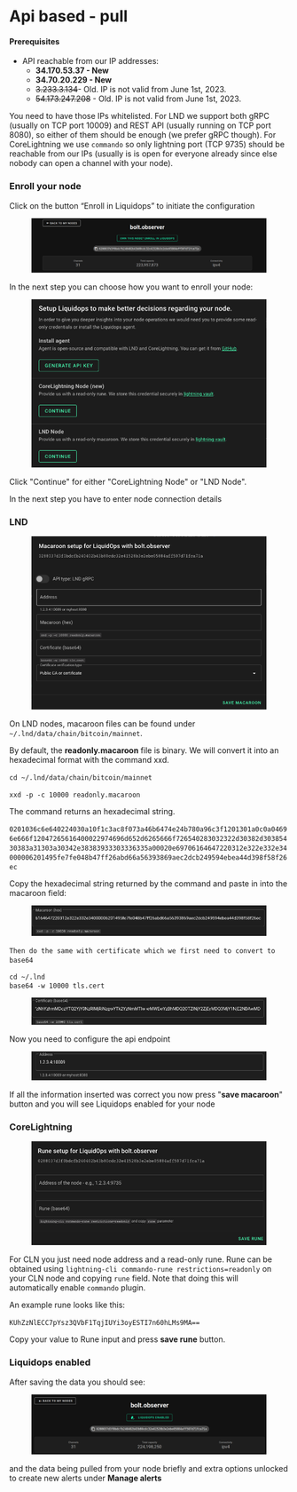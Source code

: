 # Api based - pull

#### Prerequisites

* API reachable from our IP addresses:&#x20;
  * **34.170.53.37 - New**
  * **34.70.20.229 - New**
  * ~~3.233.3.134~~- Old. IP is not valid from June 1st, 2023.
  * ~~54.173.247.208~~ - Old. IP is not valid from June 1st, 2023.

You need to have those IPs whitelisted. For LND we support both gRPC (usually on TCP port 10009) and REST API (usually running on TCP port 8080), so either of them should be enough (we prefer gRPC though). For CoreLightning we use `commando` so only lightning port (TCP 9735) should be reachable from our IPs (usually is is open for everyone already since else nobody can open a channel with your node).

### Enroll your node

Click on the button “Enroll in Liquidops” to initiate the configuration

<figure><img src="../../../.gitbook/assets/node-view.png" alt=""><figcaption></figcaption></figure>

In the next step you can choose how you want to enroll your node:

<figure><img src="../../../.gitbook/assets/liquidops-menu.png" alt=""><figcaption></figcaption></figure>

Click "Continue" for either "CoreLightning Node" or "LND Node".

In the next step you have to enter node connection details

### LND

<figure><img src="../../../.gitbook/assets/macaroon-config.png" alt=""><figcaption></figcaption></figure>

On LND nodes, macaroon files can be found under `~/.lnd/data/chain/bitcoin/mainnet`.

By default, the **readonly.macaroon** file is binary. We will convert it into an hexadecimal format with the command xxd.

`cd ~/.lnd/data/chain/bitcoin/mainnet`

`xxd -p -c 10000 readonly.macaroon`

The command returns an hexadecimal string.

`0201036c6e640224030a10f1c3ac8f073a46b6474e24b780a96c3f1201301a0c0a04696e666f12047265616400022974696d652d6265666f726540283032322d30382d30385430383a31303a30342e38383933303336335a00020e69706164647220312e322e332e34000006201495fe7fe048b47ff26abd66a56393869aec2dcb249594ebea44d398f58f26ec`

Copy the hexadecimal string returned by the command and paste in into the macaroon field:

<figure><img src="../../../.gitbook/assets/macaroon.png" alt=""><figcaption></figcaption></figure>

`Then do the same with certificate which we first need to convert to base64`

```
cd ~/.lnd
base64 -w 10000 tls.cert
```

<figure><img src="../../../.gitbook/assets/certificate.png" alt=""><figcaption></figcaption></figure>

Now you need to configure the api endpoint

<figure><img src="../../../.gitbook/assets/address.png" alt=""><figcaption></figcaption></figure>

If all the information inserted was correct you now press "**save macaroon**" button and you will see Liquidops enabled for your node

### CoreLightning

<figure><img src="../../../.gitbook/assets/rune-config.png" alt=""><figcaption></figcaption></figure>

For CLN you just need node address and a read-only rune. Rune can be obtained using `lightning-cli commando-rune restrictions=readonly` on your CLN node and copying `rune` field. Note that doing this will automatically enable `commando` plugin.

An example rune looks like this:

`KUhZzNlECC7pYsz3QVbF1TqjIUYi3oyESTI7n60hLMs9MA==`

Copy your value to Rune input and press **save rune** button.

### Liquidops enabled

After saving the data you should see:

<figure><img src="../../../.gitbook/assets/node-enabled.png" alt=""><figcaption></figcaption></figure>

and the data being pulled from your node briefly and extra options unlocked to create new alerts under **Manage alerts**
